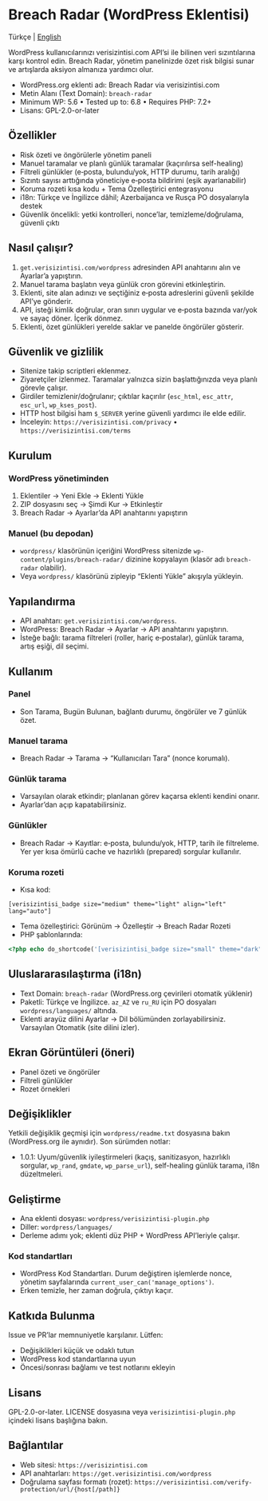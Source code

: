 # Breach Radar (WordPress Eklentisi)

Türkçe | [English](README.md)

WordPress kullanıcılarınızı verisizintisi.com API’si ile bilinen veri sızıntılarına karşı kontrol edin. Breach Radar, yönetim panelinizde özet risk bilgisi sunar ve artışlarda aksiyon almanıza yardımcı olur.

- WordPress.org eklenti adı: Breach Radar via verisizintisi.com
- Metin Alanı (Text Domain): `breach-radar`
- Minimum WP: 5.6 • Tested up to: 6.8 • Requires PHP: 7.2+
- Lisans: GPL-2.0-or-later

## Özellikler
- Risk özeti ve öngörülerle yönetim paneli
- Manuel taramalar ve planlı günlük taramalar (kaçırılırsa self-healing)
- Filtreli günlükler (e‑posta, bulundu/yok, HTTP durumu, tarih aralığı)
- Sızıntı sayısı arttığında yöneticiye e‑posta bildirimi (eşik ayarlanabilir)
- Koruma rozeti kısa kodu + Tema Özelleştirici entegrasyonu
- i18n: Türkçe ve İngilizce dâhil; Azerbaijanca ve Rusça PO dosyalarıyla destek
- Güvenlik öncelikli: yetki kontrolleri, nonce’lar, temizleme/doğrulama, güvenli çıktı

## Nasıl çalışır?
1. `get.verisizintisi.com/wordpress` adresinden API anahtarını alın ve Ayarlar’a yapıştırın.
2. Manuel tarama başlatın veya günlük cron görevini etkinleştirin.
3. Eklenti, site alan adınızı ve seçtiğiniz e‑posta adreslerini güvenli şekilde API’ye gönderir.
4. API, isteği kimlik doğrular, oran sınırı uygular ve e‑posta bazında var/yok ve sayaç döner. İçerik dönmez.
5. Eklenti, özet günlükleri yerelde saklar ve panelde öngörüler gösterir.

## Güvenlik ve gizlilik
- Sitenize takip scriptleri eklenmez.
- Ziyaretçiler izlenmez. Taramalar yalnızca sizin başlattığınızda veya planlı görevle çalışır.
- Girdiler temizlenir/doğrulanır; çıktılar kaçırılır (`esc_html`, `esc_attr`, `esc_url`, `wp_kses_post`).
- HTTP host bilgisi ham `$_SERVER` yerine güvenli yardımcı ile elde edilir.
- İnceleyin: `https://verisizintisi.com/privacy` • `https://verisizintisi.com/terms`

## Kurulum
### WordPress yönetiminden
1. Eklentiler → Yeni Ekle → Eklenti Yükle
2. ZIP dosyasını seç → Şimdi Kur → Etkinleştir
3. Breach Radar → Ayarlar’da API anahtarını yapıştırın

### Manuel (bu depodan)
- `wordpress/` klasörünün içeriğini WordPress sitenizde `wp-content/plugins/breach-radar/` dizinine kopyalayın (klasör adı `breach-radar` olabilir).
- Veya `wordpress/` klasörünü zipleyip “Eklenti Yükle” akışıyla yükleyin.

## Yapılandırma
- API anahtarı: `get.verisizintisi.com/wordpress`.
- WordPress: Breach Radar → Ayarlar → API anahtarını yapıştırın.
- İsteğe bağlı: tarama filtreleri (roller, hariç e‑postalar), günlük tarama, artış eşiği, dil seçimi.

## Kullanım
### Panel
- Son Tarama, Bugün Bulunan, bağlantı durumu, öngörüler ve 7 günlük özet.

### Manuel tarama
- Breach Radar → Tarama → “Kullanıcıları Tara” (nonce korumalı).

### Günlük tarama
- Varsayılan olarak etkindir; planlanan görev kaçarsa eklenti kendini onarır.
- Ayarlar’dan açıp kapatabilirsiniz.

### Günlükler
- Breach Radar → Kayıtlar: e‑posta, bulundu/yok, HTTP, tarih ile filtreleme. Yer yer kısa ömürlü cache ve hazırlıklı (prepared) sorgular kullanılır.

### Koruma rozeti
- Kısa kod:

```shortcode
[verisizintisi_badge size="medium" theme="light" align="left" lang="auto"]
```

- Tema özelleştirici: Görünüm → Özelleştir → Breach Radar Rozeti
- PHP şablonlarında:

```php
<?php echo do_shortcode('[verisizintisi_badge size="small" theme="dark" align="center"]'); ?>
```

## Uluslararasılaştırma (i18n)
- Text Domain: `breach-radar` (WordPress.org çevirileri otomatik yüklenir)
- Paketli: Türkçe ve İngilizce. `az_AZ` ve `ru_RU` için PO dosyaları `wordpress/languages/` altında.
- Eklenti arayüz dilini Ayarlar → Dil bölümünden zorlayabilirsiniz. Varsayılan Otomatik (site dilini izler).

## Ekran Görüntüleri (öneri)
- Panel özeti ve öngörüler
- Filtreli günlükler
- Rozet örnekleri

## Değişiklikler
Yetkili değişiklik geçmişi için `wordpress/readme.txt` dosyasına bakın (WordPress.org ile aynıdır). Son sürümden notlar:
- 1.0.1: Uyum/güvenlik iyileştirmeleri (kaçış, sanitizasyon, hazırlıklı sorgular, `wp_rand`, `gmdate`, `wp_parse_url`), self-healing günlük tarama, i18n düzeltmeleri.

## Geliştirme
- Ana eklenti dosyası: `wordpress/verisizintisi-plugin.php`
- Diller: `wordpress/languages/`
- Derleme adımı yok; eklenti düz PHP + WordPress API’leriyle çalışır.

### Kod standartları
- WordPress Kod Standartları. Durum değiştiren işlemlerde nonce, yönetim sayfalarında `current_user_can('manage_options')`.
- Erken temizle, her zaman doğrula, çıktıyı kaçır.

## Katkıda Bulunma
Issue ve PR’lar memnuniyetle karşılanır. Lütfen:
- Değişiklikleri küçük ve odaklı tutun
- WordPress kod standartlarına uyun
- Öncesi/sonrası bağlamı ve test notlarını ekleyin

## Lisans
GPL-2.0-or-later. LICENSE dosyasına veya `verisizintisi-plugin.php` içindeki lisans başlığına bakın.

## Bağlantılar
- Web sitesi: `https://verisizintisi.com`
- API anahtarları: `https://get.verisizintisi.com/wordpress`
- Doğrulama sayfası formatı (rozet): `https://verisizintisi.com/verify-protection/url/{host[/path]}`
